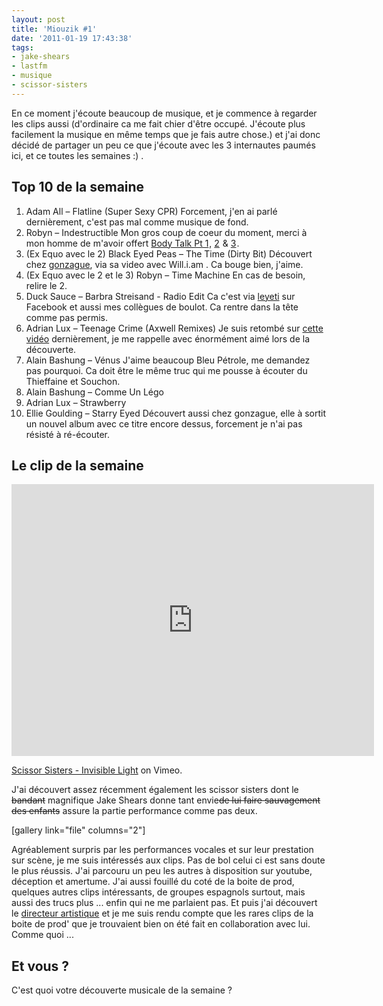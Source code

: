 ```yaml
---
layout: post
title: 'Miouzik #1'
date: '2011-01-19 17:43:38'
tags:
- jake-shears
- lastfm
- musique
- scissor-sisters
---
```


En ce moment j'écoute beaucoup de musique, et je commence à regarder les clips aussi (d'ordinaire ca me fait chier d'être occupé. J'écoute plus facilement la musique en même temps que je fais autre chose.) et j'ai donc décidé de partager un peu ce que j'écoute avec les 3 internautes paumés ici, et ce toutes les semaines :) .

<h2>Top 10 de la semaine</h2>

<ol>
<li>Adam All – Flatline (Super Sexy CPR)
Forcement, j'en ai parlé dernièrement, c'est pas mal comme musique de fond.</li>
<li>Robyn – Indestructible
Mon gros coup de coeur du moment, merci à mon homme de m'avoir offert <a href="http://www.amazon.fr/gp/product/B003IMERJC?ie=UTF8&tag=clasblo-21&linkCode=as2&camp=1642&creative=19458&creativeASIN=B003IMERJC">Body Talk Pt 1</a><img src="http://www.assoc-amazon.fr/e/ir?t=clasblo-21&l=as2&o=8&a=B003IMERJC" width="1" height="1" border="0" alt="" style="border:none !important; margin:0px !important;" />, <a href="http://www.amazon.fr/gp/product/B003WOGRJY?ie=UTF8&tag=clasblo-21&linkCode=as2&camp=1642&creative=19458&creativeASIN=B003WOGRJY">2</a><img src="http://www.assoc-amazon.fr/e/ir?t=clasblo-21&l=as2&o=8&a=B003WOGRJY" width="1" height="1" border="0" alt="" style="border:none !important; margin:0px !important;" /> &amp; <a href="http://www.amazon.fr/gp/product/B0049JMDA8?ie=UTF8&tag=clasblo-21&linkCode=as2&camp=1642&creative=19458&creativeASIN=B0049JMDA8">3</a><img src="http://www.assoc-amazon.fr/e/ir?t=clasblo-21&l=as2&o=8&a=B0049JMDA8" width="1" height="1" border="0" alt="" style="border:none !important; margin:0px !important;" />.</li>
<li>(Ex Equo avec le 2) Black Eyed Peas – The Time (Dirty Bit)
Découvert chez <a href="http://gonzague.me/gonzague-meets-will-i-am">gonzague</a>, via sa video avec Will.i.am . Ca bouge bien, j'aime.</li>
<li>(Ex Equo avec le 2 et le 3) Robyn – Time Machine
En cas de besoin, relire le 2.</li>
<li>Duck Sauce – Barbra Streisand - Radio Edit
Ca c'est via <a href="http://twitter.com/leyeti">leyeti</a> sur Facebook et aussi mes collègues de boulot. Ca rentre dans la tête comme pas permis.</li>
<li>Adrian Lux – Teenage Crime (Axwell Remixes)
Je suis retombé sur <a href="http://clawfire.tumblr.com/post/2614604221/cant-sleep-adrian-lux-just-so-cute">cette vidéo</a> dernièrement, je me rappelle avec énormément aimé lors de la découverte.</li>
<li>Alain Bashung – Vénus
J'aime beaucoup Bleu Pétrole, me demandez pas pourquoi. Ca doit être le même truc qui me pousse à écouter du Thieffaine et Souchon.</li>
<li>Alain Bashung – Comme Un Légo</li>
<li>Adrian Lux – Strawberry</li>
<li>Ellie Goulding – Starry Eyed
Découvert aussi chez gonzague, elle à sortit un nouvel album avec ce titre encore dessus, forcement je n'ai pas résisté à ré-écouter.</li>
</ol>

<h2>Le clip de la semaine</h2>

<iframe src="http://player.vimeo.com/video/17444911?color=ffffff" width="580" height="435" frameborder="0" webkitAllowFullScreen mozallowfullscreen allowFullScreen></iframe>

<a href="http://vimeo.com/17444911">Scissor Sisters - Invisible Light</a> on Vimeo.

J'ai découvert assez récemment également les scissor sisters dont le <del datetime="2011-01-19T17:21:49+00:00">bandant</del> magnifique Jake Shears donne tant envie<del datetime="2011-01-19T17:21:49+00:00">de lui faire sauvagement des enfants</del> assure la partie performance comme pas deux.

[gallery link="file" columns="2"]

Agréablement surpris par les performances vocales et sur leur prestation sur scène, je me suis intéressés aux clips. Pas de bol celui ci est sans doute le plus réussis. J'ai parcouru un peu les autres à disposition sur youtube, déception et amertume. J'ai aussi fouillé du coté de la boite de prod, quelques autres clips intéressants, de groupes espagnols surtout, mais aussi des trucs plus ... enfin qui ne me parlaient pas. Et puis j'ai découvert le <a href="http://www.rogerbelles.com/">directeur artistique</a> et je me suis rendu compte que les rares clips de la boite de prod' que je trouvaient bien on été fait en collaboration avec lui. Comme quoi ...

<h2>Et vous ?</h2>

C'est quoi votre découverte musicale de la semaine ?
